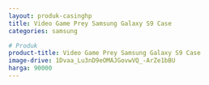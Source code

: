 ```yaml
---
layout: produk-casinghp
title: Video Game Prey Samsung Galaxy S9 Case
categories: samsung

# Produk
product-title: Video Game Prey Samsung Galaxy S9 Case
image-drive: 1Dvaa_Lu3nD9eOMAJGovwVQ_-ArZe1bBU
harga: 90000
---
```

